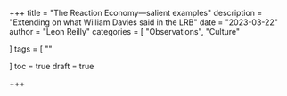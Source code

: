 +++
title = "The Reaction Economy—salient examples"
description = "Extending on what William Davies said in the LRB"
date = "2023-03-22"
author = "Leon Reilly"
categories = [
    "Observations",
    "Culture"
   
]
tags = [
    ""
    
]
toc = true
draft = true

+++
































<script src="https://formspree.io/js/formbutton-v1.min.js" defer></script>
<script>
  /* paste this line in verbatim */
  window.formbutton=window.formbutton||function(){(formbutton.q=formbutton.q||[]).push(arguments)};
  /* customize formbutton below*/     
  formbutton("create", {
    action: "https://formspree.io/f/xvonaykv",
    buttonImg: "<i class='fa-solid fa-paper-plane' style='font-size:24px'/>",
    title: "Say Hello!",
    fields: [
      { 
        type: "email", 
        label: "Email:", 
        name: "email",
        required: true,
        placeholder: "your@email.com"
      },
      {
        type: "textarea",
        label: "Message:",
        name: "message",
        placeholder: "Hi...",
      },
      {
        type: "checkbox",
        label: "Notify me when you post",
        name:"_optin",
      },
      { type: "submit", value: "Submit" }      
    ],
    styles: {  
    fontFamily: '"Helvetica Neue", sans-serif',
      title: {
        backgroundColor: "rgba(178, 59, 131)"
      },
      button: {
        backgroundColor: "rgba(2, 135, 96)"
      }
    }
  });
</script>



  <link rel="stylesheet" href="https://cdnjs.cloudflare.com/ajax/libs/font-awesome/6.3.0/css/all.min.css" />
